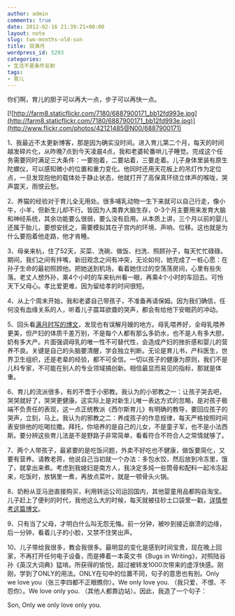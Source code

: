 ```yaml
---
author: admin
comments: true
date: 2012-02-16 21:39:21+00:00
layout: note
slug: two-months-old-son
title: 双满月
wordpress_id: 5293
categories:
- 生活不是条件反射
tags:
- 育儿
---
```


你们啊，育儿的胆子可以再大一点，步子可以再快一点。

[![http://farm8.staticflickr.com/7180/6887900171_bb12fd993e.jpg](http://farm8.staticflickr.com/7180/6887900171_bb12fd993e.jpg)](http://www.flickr.com/photos/42121485@N00/6887900171)

1、我最近不太更新博客，那是因为确实没时间。进入育儿第二个月，每天的时间越发碎片化，从昨晚7点到今天凌晨4点，我和老婆轮番哄儿子睡觉。完成这个任务需要同时满足三大条件：一要抱着，二要站着，三要走着。儿子身体里装有原生陀螺仪，可以感知微小的位置和重力变化。他同时还用天花板上的吊灯作为定位点，一旦发现抱他的载体处于静止状态，他就打开了高保真环绕立体声的喉咙，哭声震天，雨恨云愁。

2、养猫的经验对于育儿全无用处。很多哺乳动物一生下来就可以自己行走，像小牛，小羊，但新生儿却不行。皆因为人类靠大脑生存，0-3个月主要用来发育大脑和神经系统，其余功能要么很弱，要么没有启用。从本质上讲，三个月以前的婴儿还属于胎儿，要想安抚之，需要模拟其在子宫内的环境、声响、位移。这也就是为什么要抱着他走路，他才肯睡。

3、母亲来杭，住了52天，买菜、洗碗、做饭、扫洗、照顾孙子，每天忙忙碌碌。期间，我们之间有拌嘴，新旧观念之间有冲突，无论如何，她完成了一桩心愿：在孙子生命的最初照顾他。把她送到机场，看着她住过的空荡荡房间，心里有些失落。老丈人想外孙，乘4个小时的车来杭州看一眼，再乘4个小时的车回去。可怜天下父母心。孝比爱更难，因为留给孝的时间很短。

4、从上个周末开始，我和老婆自己带孩子，不准备再请保姆。因为我们确信，任何没有血缘关系的人，听着儿子震耳欲聋的哭声，都会有给他下安眠药的冲动。

5、回头看[满月时写的博文](http://www.baibanbao.net/mylife/one-month-after-birth/)，发现也有误解月嫂的地方。母乳喂养好，全母乳喂养更美，但产妇的体质千差万别，不是每个人都有那么多奶水，也不是人有多大胆，奶有多大产。片面强调母乳的唯一性不可替代性，会造成产妇的挫折感和婴儿的营养不良。关键是自己的头脑要清醒，学会独立判断。无论是育儿书，产科医生，世界卫生组织，还是老辈的经验，都不可全信。一切以孩子的健康为原则，我们不是儿科专家，不可能在别人的专业领域搞创新。相信最显而易见的指标，那就是体重。

6、育儿的流派很多，有的不啻于小邪教。我认为的小邪教之一：让孩子哭去吧，哭哭就好了，哭哭更健康。这实际上是对新生儿唯一表达方式的忽略，是对孩子极端不负责任的表现，这一点正统教派《西尔斯育儿》有明确的教导，要回应孩子的哭声，立刻，马上。我认为的邪教之二：养成孩子的作息规律，每天严格按照时间表安排他的吃喝拉撒。拜托，你培养的是自己的儿女，不是童子军，也不是小法西斯。要分辨这些育儿法是不是野路子非常简单，看看符合不符合人之常情就够了。

7、两个人带孩子，最紧要的是吃饭问题，外卖不好吃也不健康，做饭要简化，又要有营养。请教老蒋，他说自己当初就一个办法：多包水饺，然后放到冷冻里，饿了，就拿出来煮。考虑到我媳妇是南方人，我决定多炖一些筒骨和配料一起冷冻起来，吃饭时，放锅里一煮，再放点菜叶，就是一顿骨头火锅。

8、奶粉从亚马逊直接购买，利用转运公司运回国内，其他婴童用品都购自淘宝。儿子赶上了便利的时代，我他这么大的时候，每天就被往砂土口袋里一戳，[详情参考这篇博文](http://www.baibanbao.net/nonfiction/i-can-hear-the-mournful-wind-blowing-in-my-hometown/)。

9、只有当了父母，才明白什么叫无怨无悔。前一分钟，被吵到接近崩溃的边缘，后一分钟，看着儿子的小脸，又禁不住笑出声。

10、儿子带给我很多，教会我很多。最明显的变化是感到时间宝贵，现在晚上回家，不再打开任何电子设备，而是捧着一本英文书《Bugs in Writing》，对照陆谷孙《英汉大词典》猛啃。所获得的愉悦，超过被转发1000次带来的虚浮快感。刚刚，学到了ONLY的用法。ONLY在句中的位置不同，句子的意思也有别。Only we love you（张三李四都不正眼瞧你）。We only love you. （我只爱、不恨、不怨你）。We love only you. （其他人都靠边站）。因此，我造了一个句子：

Son, Only we only love only you.
